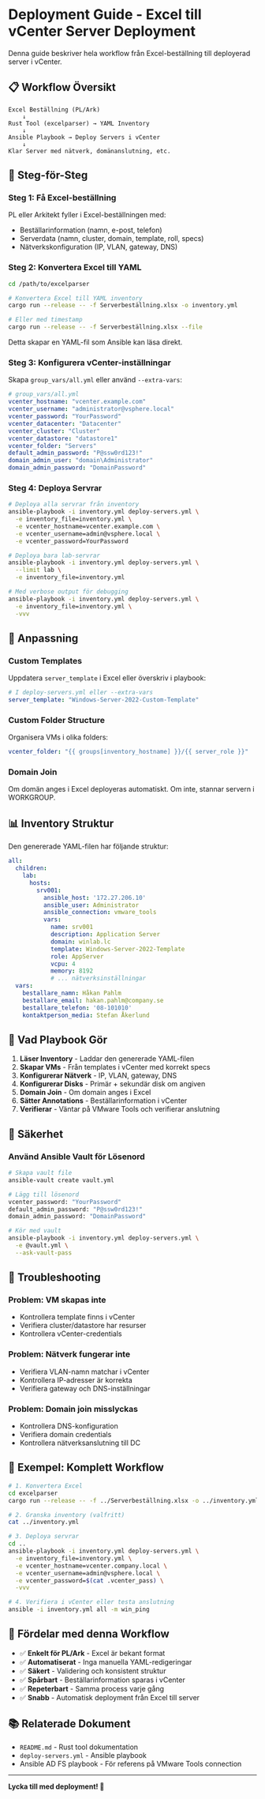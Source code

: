# Deployment Guide - Excel till vCenter Server Deployment

Denna guide beskriver hela workflow från Excel-beställning till deployerad server i vCenter.

## 📋 Workflow Översikt

```
Excel Beställning (PL/Ark) 
    ↓
Rust Tool (excelparser) → YAML Inventory
    ↓
Ansible Playbook → Deploy Servers i vCenter
    ↓
Klar Server med nätverk, domänanslutning, etc.
```

## 🚀 Steg-för-Steg

### Steg 1: Få Excel-beställning

PL eller Arkitekt fyller i Excel-beställningen med:
- Beställarinformation (namn, e-post, telefon)
- Serverdata (namn, cluster, domain, template, roll, specs)
- Nätverkskonfiguration (IP, VLAN, gateway, DNS)

### Steg 2: Konvertera Excel till YAML

```bash
cd /path/to/excelparser

# Konvertera Excel till YAML inventory
cargo run --release -- -f Serverbeställning.xlsx -o inventory.yml

# Eller med timestamp
cargo run --release -- -f Serverbeställning.xlsx --file
```

Detta skapar en YAML-fil som Ansible kan läsa direkt.

### Steg 3: Konfigurera vCenter-inställningar

Skapa `group_vars/all.yml` eller använd `--extra-vars`:

```yaml
# group_vars/all.yml
vcenter_hostname: "vcenter.example.com"
vcenter_username: "administrator@vsphere.local"
vcenter_password: "YourPassword"
vcenter_datacenter: "Datacenter"
vcenter_cluster: "Cluster"
vcenter_datastore: "datastore1"
vcenter_folder: "Servers"
default_admin_password: "P@ssw0rd123!"
domain_admin_user: "domain\Administrator"
domain_admin_password: "DomainPassword"
```

### Steg 4: Deploya Servrar

```bash
# Deploya alla servrar från inventory
ansible-playbook -i inventory.yml deploy-servers.yml \
  -e inventory_file=inventory.yml \
  -e vcenter_hostname=vcenter.example.com \
  -e vcenter_username=admin@vsphere.local \
  -e vcenter_password=YourPassword

# Deploya bara lab-servrar
ansible-playbook -i inventory.yml deploy-servers.yml \
  --limit lab \
  -e inventory_file=inventory.yml

# Med verbose output för debugging
ansible-playbook -i inventory.yml deploy-servers.yml \
  -e inventory_file=inventory.yml \
  -vvv
```

## 🔧 Anpassning

### Custom Templates

Uppdatera `server_template` i Excel eller överskriv i playbook:

```yaml
# I deploy-servers.yml eller --extra-vars
server_template: "Windows-Server-2022-Custom-Template"
```

### Custom Folder Structure

Organisera VMs i olika folders:

```yaml
vcenter_folder: "{{ groups[inventory_hostname] }}/{{ server_role }}"
```

### Domain Join

Om domän anges i Excel deployeras automatiskt. Om inte, stannar servern i WORKGROUP.

## 📊 Inventory Struktur

Den genererade YAML-filen har följande struktur:

```yaml
all:
  children:
    lab:
      hosts:
        srv001:
          ansible_host: '172.27.206.10'
          ansible_user: Administrator
          ansible_connection: vmware_tools
          vars:
            name: srv001
            description: Application Server
            domain: winlab.lc
            template: Windows-Server-2022-Template
            role: AppServer
            vcpu: 4
            memory: 8192
            # ... nätverksinställningar
  vars:
    bestallare_namn: Håkan Pahlm
    bestallare_email: hakan.pahlm@company.se
    bestallare_telefon: '08-101010'
    kontaktperson_media: Stefan Åkerlund
```

## 🎯 Vad Playbook Gör

1. **Läser Inventory** - Laddar den genererade YAML-filen
2. **Skapar VMs** - Från templates i vCenter med korrekt specs
3. **Konfigurerar Nätverk** - IP, VLAN, gateway, DNS
4. **Konfigurerar Disks** - Primär + sekundär disk om angiven
5. **Domain Join** - Om domain anges i Excel
6. **Sätter Annotations** - Beställarinformation i vCenter
7. **Verifierar** - Väntar på VMware Tools och verifierar anslutning

## 🔐 Säkerhet

### Använd Ansible Vault för Lösenord

```bash
# Skapa vault file
ansible-vault create vault.yml

# Lägg till lösenord
vcenter_password: "YourPassword"
default_admin_password: "P@ssw0rd123!"
domain_admin_password: "DomainPassword"

# Kör med vault
ansible-playbook -i inventory.yml deploy-servers.yml \
  -e @vault.yml \
  --ask-vault-pass
```

## 🐛 Troubleshooting

### Problem: VM skapas inte
- Kontrollera template finns i vCenter
- Verifiera cluster/datastore har resurser
- Kontrollera vCenter-credentials

### Problem: Nätverk fungerar inte
- Verifiera VLAN-namn matchar i vCenter
- Kontrollera IP-adresser är korrekta
- Verifiera gateway och DNS-inställningar

### Problem: Domain join misslyckas
- Kontrollera DNS-konfiguration
- Verifiera domain credentials
- Kontrollera nätverksanslutning till DC

## 📝 Exempel: Komplett Workflow

```bash
# 1. Konvertera Excel
cd excelparser
cargo run --release -- -f ../Serverbeställning.xlsx -o ../inventory.yml

# 2. Granska inventory (valfritt)
cat ../inventory.yml

# 3. Deploya servrar
cd ..
ansible-playbook -i inventory.yml deploy-servers.yml \
  -e inventory_file=inventory.yml \
  -e vcenter_hostname=vcenter.company.local \
  -e vcenter_username=admin@vsphere.local \
  -e vcenter_password=$(cat .vcenter_pass) \
  -vvv

# 4. Verifiera i vCenter eller testa anslutning
ansible -i inventory.yml all -m win_ping
```

## 🎉 Fördelar med denna Workflow

- ✅ **Enkelt för PL/Ark** - Excel är bekant format
- ✅ **Automatiserat** - Inga manuella YAML-redigeringar
- ✅ **Säkert** - Validering och konsistent struktur
- ✅ **Spårbart** - Beställarinformation sparas i vCenter
- ✅ **Repeterbart** - Samma process varje gång
- ✅ **Snabb** - Automatisk deployment från Excel till server

## 📚 Relaterade Dokument

- `README.md` - Rust tool dokumentation
- `deploy-servers.yml` - Ansible playbook
- Ansible AD FS playbook - För referens på VMware Tools connection

---

**Lycka till med deployment! 🚀**

